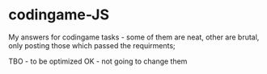 # codingame-JS
My answers for codingame tasks - some of them are neat, other are brutal, only posting those which passed the requirments;

TBO - to be optimized
OK - not going to change them
